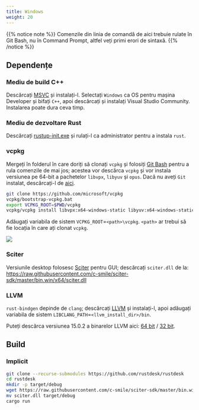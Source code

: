 ```yaml
---
title: Windows
weight: 20
---
```


{{% notice note %}}
Comenzile din linia de comandă de aici trebuie rulate în Git Bash, nu în Command Prompt, altfel veți primi erori de sintaxă.
{{% /notice %}}

## Dependențe

### Mediu de build C++

Descărcați [MSVC](https://visualstudio.microsoft.com/) și instalați-l.
Selectați `Windows` ca OS pentru mașina Developer și bifați `C++`, apoi descărcați și instalați Visual Studio Community. Instalarea poate dura ceva timp.

### Mediu de dezvoltare Rust

Descărcați [rustup-init.exe](https://static.rust-lang.org/rustup/dist/x86_64-pc-windows-msvc/rustup-init.exe) și rulați-l ca administrator pentru a instala `rust`.

### vcpkg

Mergeți în folderul în care doriți să clonați `vcpkg` și folosiți [Git Bash](https://git-scm.com/download/win) pentru a rula comenzile de mai jos; acestea vor descărca `vcpkg` și vor instala versiunea pe 64-bit a pachetelor `libvpx`, `libyuv` și `opus`.
Dacă nu aveți `Git` instalat, descărcați-l de [aici](https://git-scm.com/download/win).

```sh
git clone https://github.com/microsoft/vcpkg
vcpkg/bootstrap-vcpkg.bat
export VCPKG_ROOT=$PWD/vcpkg
vcpkg/vcpkg install libvpx:x64-windows-static libyuv:x64-windows-static opus:x64-windows-static aom:x64-windows-static
```

Adăugați variabila de sistem `VCPKG_ROOT`=`<path>\vcpkg`. `<path>` ar trebui să fie locația în care ați clonat `vcpkg`.

![](/docs/en/dev/build/windows/images/env.png)

### Sciter

Versiunile desktop folosesc [Sciter](https://sciter.com/) pentru GUI; descărcați `sciter.dll` de la: https://raw.githubusercontent.com/c-smile/sciter-sdk/master/bin.win/x64/sciter.dll

### LLVM

`rust-bindgen` depinde de `clang`; descărcați [LLVM](https://github.com/llvm/llvm-project/releases) și instalați-l, apoi adăugați variabila de sistem `LIBCLANG_PATH`=`<llvm_install_dir>/bin`.

Puteți descărca versiunea 15.0.2 a binarelor LLVM aici: [64 bit](https://github.com/llvm/llvm-project/releases/download/llvmorg-15.0.2/LLVM-15.0.2-win64.exe) / [32 bit](https://github.com/llvm/llvm-project/releases/download/llvmorg-15.0.2/LLVM-15.0.2-win32.exe).

## Build

### Implicit

```sh
git clone --recurse-submodules https://github.com/rustdesk/rustdesk
cd rustdesk
mkdir -p target/debug
wget https://raw.githubusercontent.com/c-smile/sciter-sdk/master/bin.win/x64/sciter.dll
mv sciter.dll target/debug
cargo run
```